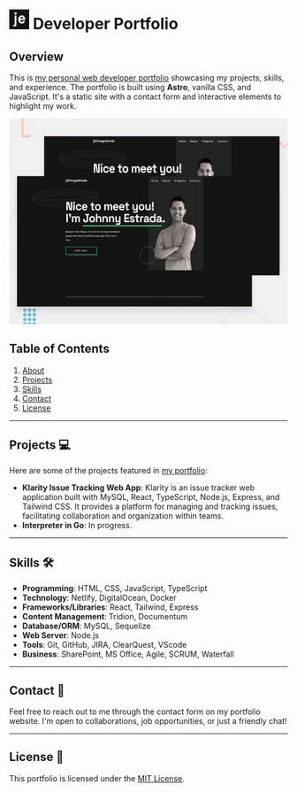 # <img src="./public/favicon.svg" alt="Developer Portfolio Favicon" style="width: 36px; height: 36px;"> Developer Portfolio

## Overview 

This is [my personal web developer portfolio](https://www.johnnyestrada.dev) showcasing my projects, skills, and experience. The portfolio is built using **Astro**, vanilla CSS, and JavaScript. It's a static site with a contact form and interactive elements to highlight my work.

![Portfolio Demo](./src//assets//images/portfolio-preview.JPG)

## Table of Contents 

1. [About](#about)
2. [Projects](#projects)
3. [Skills](#skills)
4. [Contact](#contact)
5. [License](#license)

---

## Projects 💻

Here are some of the projects featured in [my portfolio](https://www.johnnyestrada.dev/#projects):

- **Klarity Issue Tracking Web App**: Klarity is an issue tracker web application built with MySQL, React, TypeScript, Node.js, Express, and Tailwind CSS. It provides a platform for managing and tracking issues, facilitating collaboration and organization within teams.
- **Interpreter in Go**: In progress.

---

## Skills 🛠️

- **Programming**: HTML, CSS, JavaScript, TypeScript
- **Technology**: Netlify, DigitalOcean, Docker
- **Frameworks/Libraries**: React, Tailwind, Express
- **Content Management**: Tridion, Documentum
- **Database/ORM**: MySQL, Sequelize
- **Web Server**: Node.js
- **Tools**: Git, GitHub, JIRA, ClearQuest, VScode
- **Business**: SharePoint, MS Office, Agile, SCRUM, Waterfall

---

## Contact 📧

Feel free to reach out to me through the contact form on my portfolio website. I'm open to collaborations, job opportunities, or just a friendly chat!

---

## License 📝

This portfolio is licensed under the [MIT License](https://mit-license.org/).
